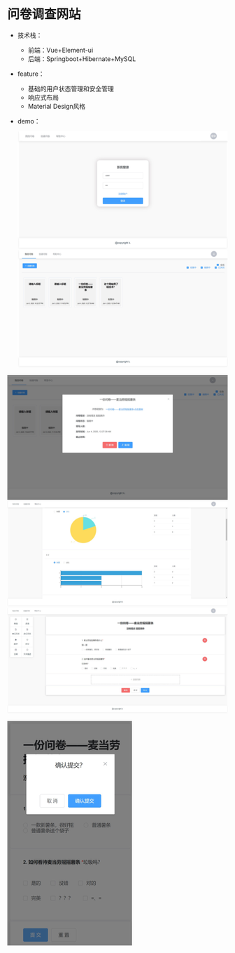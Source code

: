 # 问卷调查网站

- 技术栈：
  - 前端：Vue+Element-ui
  - 后端：Springboot+Hibernate+MySQL

- feature：
  - 基础的用户状态管理和安全管理
  - 响应式布局
  - Material Design风格

- demo：

  <img src="./img/login.jpg">

  <img src="./img/collection.jpg">

<img src="./img/collection-2.jpg"><img src="./img/analysis.jpg"><img src="./img/create.jpg">

<img src="./img/fillin.jpg" style="zoom:50%">